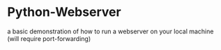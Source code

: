 # Python-Webserver
a basic demonstration of how to run a webserver on your local machine (will require port-forwarding) 
